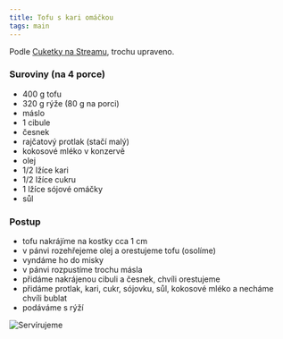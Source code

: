 ```yaml
---
title: Tofu s kari omáčkou
tags: main
---
```


Podle [Cuketky na Streamu](https://www.stream.cz/cuketka-zdrave/super-rychlovka-krupave-tofu-s-kari-omackou-64131408), trochu upraveno.

### Suroviny (na 4 porce)
- 400 g tofu
- 320 g rýže (80 g na porci)
- máslo
- 1 cibule
- česnek
- rajčatový protlak (stačí malý)
- kokosové mléko v konzervě
- olej
- 1/2 lžíce kari
- 1/2 lžíce cukru
- 1 lžíce sójové omáčky
- sůl


### Postup
- tofu nakrájíme na kostky cca 1 cm
- v pánvi rozehřejeme olej a orestujeme tofu (osolíme)
- vyndáme ho do misky
- v pánvi rozpustíme trochu másla
- přidáme nakrájenou cibuli a česnek, chvíli orestujeme
- přidáme protlak, kari, cukr, sójovku, sůl, kokosové mléko a necháme chvíli bublat
- podáváme s rýží

![Servírujeme](/fotky/tofu-s-kari-omackou.jpg)
